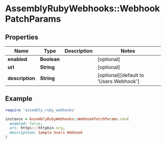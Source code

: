 # AssemblyRubyWebhooks::WebhookPatchParams

## Properties

| Name | Type | Description | Notes |
| ---- | ---- | ----------- | ----- |
| **enabled** | **Boolean** |  | [optional] |
| **url** | **String** |  | [optional] |
| **description** | **String** |  | [optional][default to &#39;Users Webhook&#39;] |

## Example

```ruby
require 'assembly_ruby_webhooks'

instance = AssemblyRubyWebhooks::WebhookPatchParams.new(
  enabled: false,
  url: https://httpbin.org,
  description: Sample Users Webhook
)
```

